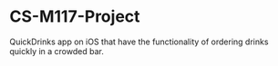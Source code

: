 # CS-M117-Project
QuickDrinks app on iOS that have the functionality of ordering drinks quickly in a crowded bar.
